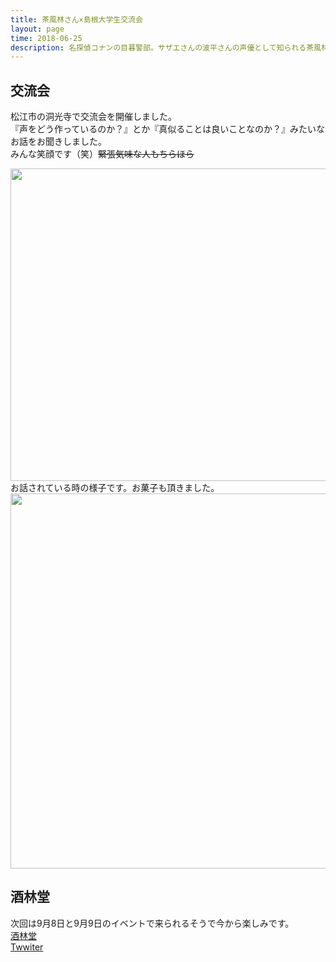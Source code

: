 ```yaml
---
title: 茶風林さん×島根大学生交流会
layout: page
time: 2018-06-25
description: 名探偵コナンの目暮警部。サザエさんの波平さんの声優として知られる茶風林さんとものづくり部Pimや漫画研究会の方々で交流しました。
---
```


## 交流会
松江市の洞光寺で交流会を開催しました。  
『声をどう作っているのか？』とか『真似ることは良いことなのか？』みたいなお話をお聞きしました。  
みんな笑顔です（笑）~~緊張気味な人もちらほら~~
<div style="text-align: center;">
<img src="{{ '/img/activity/2018-06-25-0.jpg' | prepend: site.baseurl | prepend: site.url }}" width="800" height="500" />  
</div>
お話されている時の様子です。お菓子も頂きました。
<div style="text-align: center;">
<img src="{{ '/img/activity/2018-06-25-1.jpg' | prepend: site.baseurl | prepend: site.url }}" width="800" height="600" />  
</div>

## 酒林堂
次回は9月8日と9月9日のイベントで来られるそうで今から楽しみです。  
[酒林堂](http://www.syurindou.com/)  
[Twwiter](https://twitter.com/ayakashi_yakumo)

